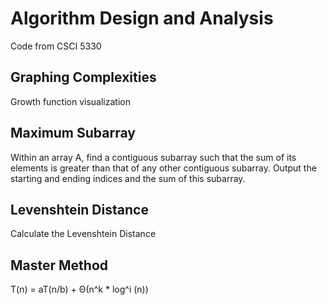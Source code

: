 # Algorithm Design and Analysis
Code from CSCI 5330

## Graphing Complexities
Growth function visualization

## Maximum Subarray
Within an array A, find a contiguous subarray such that the sum of its elements is greater than that of any other 
contiguous subarray. Output the starting and ending indices and the sum of this subarray.

## Levenshtein Distance
Calculate the Levenshtein Distance

## Master Method
T(n) = aT(n/b) + Θ(n^k * log^i (n))